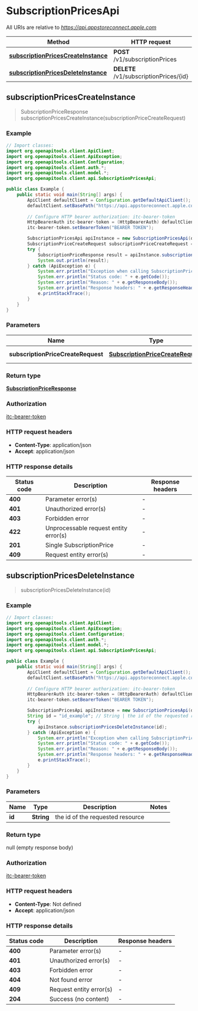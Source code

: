 # SubscriptionPricesApi

All URIs are relative to *https://api.appstoreconnect.apple.com*

| Method | HTTP request | Description |
|------------- | ------------- | -------------|
| [**subscriptionPricesCreateInstance**](SubscriptionPricesApi.md#subscriptionPricesCreateInstance) | **POST** /v1/subscriptionPrices |  |
| [**subscriptionPricesDeleteInstance**](SubscriptionPricesApi.md#subscriptionPricesDeleteInstance) | **DELETE** /v1/subscriptionPrices/{id} |  |



## subscriptionPricesCreateInstance

> SubscriptionPriceResponse subscriptionPricesCreateInstance(subscriptionPriceCreateRequest)



### Example

```java
// Import classes:
import org.openapitools.client.ApiClient;
import org.openapitools.client.ApiException;
import org.openapitools.client.Configuration;
import org.openapitools.client.auth.*;
import org.openapitools.client.model.*;
import org.openapitools.client.api.SubscriptionPricesApi;

public class Example {
    public static void main(String[] args) {
        ApiClient defaultClient = Configuration.getDefaultApiClient();
        defaultClient.setBasePath("https://api.appstoreconnect.apple.com");
        
        // Configure HTTP bearer authorization: itc-bearer-token
        HttpBearerAuth itc-bearer-token = (HttpBearerAuth) defaultClient.getAuthentication("itc-bearer-token");
        itc-bearer-token.setBearerToken("BEARER TOKEN");

        SubscriptionPricesApi apiInstance = new SubscriptionPricesApi(defaultClient);
        SubscriptionPriceCreateRequest subscriptionPriceCreateRequest = new SubscriptionPriceCreateRequest(); // SubscriptionPriceCreateRequest | SubscriptionPrice representation
        try {
            SubscriptionPriceResponse result = apiInstance.subscriptionPricesCreateInstance(subscriptionPriceCreateRequest);
            System.out.println(result);
        } catch (ApiException e) {
            System.err.println("Exception when calling SubscriptionPricesApi#subscriptionPricesCreateInstance");
            System.err.println("Status code: " + e.getCode());
            System.err.println("Reason: " + e.getResponseBody());
            System.err.println("Response headers: " + e.getResponseHeaders());
            e.printStackTrace();
        }
    }
}
```

### Parameters


| Name | Type | Description  | Notes |
|------------- | ------------- | ------------- | -------------|
| **subscriptionPriceCreateRequest** | [**SubscriptionPriceCreateRequest**](SubscriptionPriceCreateRequest.md)| SubscriptionPrice representation | |

### Return type

[**SubscriptionPriceResponse**](SubscriptionPriceResponse.md)

### Authorization

[itc-bearer-token](../README.md#itc-bearer-token)

### HTTP request headers

- **Content-Type**: application/json
- **Accept**: application/json

### HTTP response details
| Status code | Description | Response headers |
|-------------|-------------|------------------|
| **400** | Parameter error(s) |  -  |
| **401** | Unauthorized error(s) |  -  |
| **403** | Forbidden error |  -  |
| **422** | Unprocessable request entity error(s) |  -  |
| **201** | Single SubscriptionPrice |  -  |
| **409** | Request entity error(s) |  -  |


## subscriptionPricesDeleteInstance

> subscriptionPricesDeleteInstance(id)



### Example

```java
// Import classes:
import org.openapitools.client.ApiClient;
import org.openapitools.client.ApiException;
import org.openapitools.client.Configuration;
import org.openapitools.client.auth.*;
import org.openapitools.client.model.*;
import org.openapitools.client.api.SubscriptionPricesApi;

public class Example {
    public static void main(String[] args) {
        ApiClient defaultClient = Configuration.getDefaultApiClient();
        defaultClient.setBasePath("https://api.appstoreconnect.apple.com");
        
        // Configure HTTP bearer authorization: itc-bearer-token
        HttpBearerAuth itc-bearer-token = (HttpBearerAuth) defaultClient.getAuthentication("itc-bearer-token");
        itc-bearer-token.setBearerToken("BEARER TOKEN");

        SubscriptionPricesApi apiInstance = new SubscriptionPricesApi(defaultClient);
        String id = "id_example"; // String | the id of the requested resource
        try {
            apiInstance.subscriptionPricesDeleteInstance(id);
        } catch (ApiException e) {
            System.err.println("Exception when calling SubscriptionPricesApi#subscriptionPricesDeleteInstance");
            System.err.println("Status code: " + e.getCode());
            System.err.println("Reason: " + e.getResponseBody());
            System.err.println("Response headers: " + e.getResponseHeaders());
            e.printStackTrace();
        }
    }
}
```

### Parameters


| Name | Type | Description  | Notes |
|------------- | ------------- | ------------- | -------------|
| **id** | **String**| the id of the requested resource | |

### Return type

null (empty response body)

### Authorization

[itc-bearer-token](../README.md#itc-bearer-token)

### HTTP request headers

- **Content-Type**: Not defined
- **Accept**: application/json

### HTTP response details
| Status code | Description | Response headers |
|-------------|-------------|------------------|
| **400** | Parameter error(s) |  -  |
| **401** | Unauthorized error(s) |  -  |
| **403** | Forbidden error |  -  |
| **404** | Not found error |  -  |
| **409** | Request entity error(s) |  -  |
| **204** | Success (no content) |  -  |

